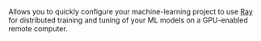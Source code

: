 Allows you to quickly configure your machine-learning project to use [Ray](https://github.com/ray-project/ray) for 
distributed training and tuning of your ML models on a GPU-enabled remote computer.
